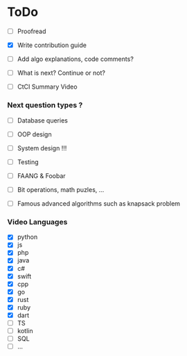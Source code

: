 # ToDo

- [ ] Proofread
- [x] Write contribution guide
- [ ] Add algo explanations, code comments?
- [ ] What is next? Continue or not?
- [ ] CtCI Summary Video


### Next question types ?
- [ ] Database queries
- [ ] OOP design
- [ ] System design !!!
- [ ] Testing
- [ ] FAANG & Foobar
- [ ] Bit operations, math puzles, ...
- [ ] Famous advanced algorithms such as knapsack problem


### Video Languages
- [x] python
- [x] js
- [x] php
- [x] java
- [x] c#
- [x] swift
- [x] cpp
- [x] go
- [x] rust
- [x] ruby
- [x] dart
- [ ] TS
- [ ] kotlin
- [ ] SQL
- [ ] ...

